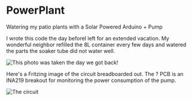 PowerPlant
==========

Watering my patio plants with a Solar Powered Arduino + Pump

I wrote this code the day beforeI left for an extended vacation. My wonderful neighbor refilled the 8L container every few days and watered the parts the soaker tube did not water well. 

![This photo was taken the day we got back!](http://i.imgur.com/HziK3qG.png)

Here's a Fritzing image of the circuit breadboarded out. The ? PCB is an INA219 breakout for monitoring the power consumption of the pump.

![The circuit](http://i.imgur.com/zYkL1aL.png)

